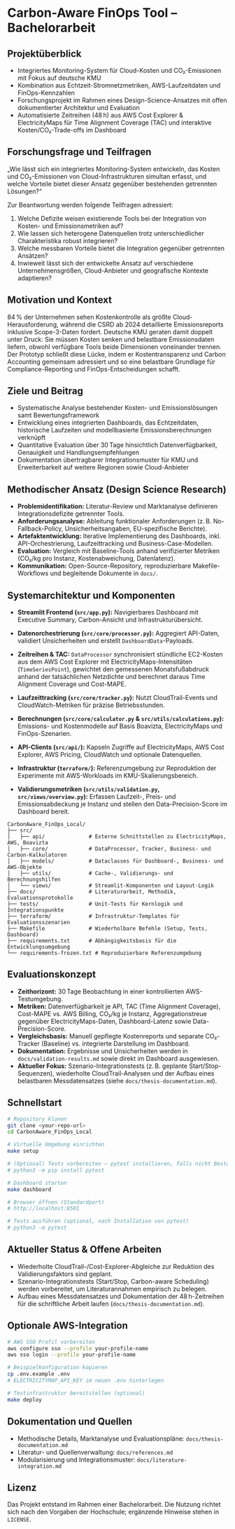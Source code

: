 # Carbon-Aware FinOps Tool – Bachelorarbeit

## Projektüberblick
- Integriertes Monitoring-System für Cloud-Kosten und CO₂-Emissionen mit Fokus auf deutsche KMU
- Kombination aus Echtzeit-Stromnetzmetriken, AWS-Laufzeitdaten und FinOps-Kennzahlen
- Forschungsprojekt im Rahmen eines Design-Science-Ansatzes mit offen dokumentierter Architektur und Evaluation
- Automatisierte Zeitreihen (48 h) aus AWS Cost Explorer & ElectricityMaps für Time Alignment Coverage (TAC) und interaktive Kosten/CO₂-Trade-offs im Dashboard

## Forschungsfrage und Teilfragen
„Wie lässt sich ein integriertes Monitoring-System entwickeln, das Kosten und CO₂-Emissionen von Cloud-Infrastrukturen simultan erfasst, und welche Vorteile bietet dieser Ansatz gegenüber bestehenden getrennten Lösungen?“

Zur Beantwortung werden folgende Teilfragen adressiert:
1. Welche Defizite weisen existierende Tools bei der Integration von Kosten- und Emissionsmetriken auf?
2. Wie lassen sich heterogene Datenquellen trotz unterschiedlicher Charakteristika robust integrieren?
3. Welche messbaren Vorteile bietet die Integration gegenüber getrennten Ansätzen?
4. Inwieweit lässt sich der entwickelte Ansatz auf verschiedene Unternehmensgrößen, Cloud-Anbieter und geografische Kontexte adaptieren?

## Motivation und Kontext
84 % der Unternehmen sehen Kostenkontrolle als größte Cloud-Herausforderung, während die CSRD ab 2024 detaillierte Emissionsreports inklusive Scope-3-Daten fordert. Deutsche KMU geraten damit doppelt unter Druck: Sie müssen Kosten senken und belastbare Emissionsdaten liefern, obwohl verfügbare Tools beide Dimensionen voneinander trennen. Der Prototyp schließt diese Lücke, indem er Kostentransparenz und Carbon Accounting gemeinsam adressiert und so eine belastbare Grundlage für Compliance-Reporting und FinOps-Entscheidungen schafft.

## Ziele und Beitrag
- Systematische Analyse bestehender Kosten- und Emissionslösungen samt Bewertungsframework
- Entwicklung eines integrierten Dashboards, das Echtzeitdaten, historische Laufzeiten und modellbasierte Emissionsberechnungen verknüpft
- Quantitative Evaluation über 30 Tage hinsichtlich Datenverfügbarkeit, Genauigkeit und Handlungsempfehlungen
- Dokumentation übertragbarer Integrationsmuster für KMU und Erweiterbarkeit auf weitere Regionen sowie Cloud-Anbieter

## Methodischer Ansatz (Design Science Research)
- **Problemidentifikation:** Literatur-Review und Marktanalyse definieren Integrationsdefizite getrennter Tools.
- **Anforderungsanalyse:** Ableitung funktionaler Anforderungen (z. B. No-Fallback-Policy, Unsicherheitsangaben, EU-spezifische Berichte).
- **Artefaktentwicklung:** Iterative Implementierung des Dashboards, inkl. API-Orchestrierung, Laufzeittracking und Business-Case-Modellen.
- **Evaluation:** Vergleich mit Baseline-Tools anhand verifizierter Metriken (CO₂/kg pro Instanz, Kostenabweichung, Datenlatenz).
- **Kommunikation:** Open-Source-Repository, reproduzierbare Makefile-Workflows und begleitende Dokumente in `docs/`.

## Systemarchitektur und Komponenten
- **Streamlit Frontend (`src/app.py`):** Navigierbares Dashboard mit Executive Summary, Carbon-Ansicht und Infrastrukturübersicht.
- **Datenorchestrierung (`src/core/processor.py`):** Aggregiert API-Daten, validiert Unsicherheiten und erstellt `DashboardData`-Payloads.
- **Zeitreihen & TAC:** `DataProcessor` synchronisiert stündliche EC2-Kosten aus dem AWS Cost Explorer mit ElectricityMaps-Intensitäten (`TimeSeriesPoint`), gewichtet den gemessenen Monatsfußabdruck anhand der tatsächlichen Netzdichte und berechnet daraus Time Alignment Coverage und Cost-MAPE.
- **Laufzeittracking (`src/core/tracker.py`):** Nutzt CloudTrail-Events und CloudWatch-Metriken für präzise Betriebsstunden.
- **Berechnungen (`src/core/calculator.py` & `src/utils/calculations.py`):** Emissions- und Kostenmodelle auf Basis Boavizta, ElectricityMaps und FinOps-Szenarien.
- **API-Clients (`src/api/`):** Kapseln Zugriffe auf ElectricityMaps, AWS Cost Explorer, AWS Pricing, CloudWatch und optionale Datenquellen.
- **Infrastruktur (`terraform/`):** Referenzumgebung zur Reproduktion der Experimente mit AWS-Workloads im KMU-Skalierungsbereich.

- **Validierungsmetriken (`src/utils/validation.py`, `src/views/overview.py`):** Erfassen Laufzeit-, Preis- und Emissionsabdeckung je Instanz und stellen den Data-Precision-Score im Dashboard bereit.

```
CarbonAware_FinOps_Local/
├── src/
│   ├── api/              # Externe Schnittstellen zu ElectricityMaps, AWS, Boavizta
│   ├── core/             # DataProcessor, Tracker, Business- und Carbon-Kalkulatoren
│   ├── models/           # Dataclasses für Dashboard-, Business- und AWS-Objekte
│   ├── utils/            # Cache-, Validierungs- und Berechnungshilfen
│   └── views/            # Streamlit-Komponenten und Layout-Logik
├── docs/                 # Literaturarbeit, Methodik, Evaluationsprotokolle
├── tests/                # Unit-Tests für Kernlogik und Integrationspunkte
├── terraform/            # Infrastruktur-Templates für Evaluationsszenarien
├── Makefile              # Wiederholbare Befehle (Setup, Tests, Dashboard)
├── requirements.txt      # Abhängigkeitsbasis für die Entwicklungsumgebung
└── requirements-frozen.txt # Reproduzierbare Referenzumgebung
```

## Evaluationskonzept
- **Zeithorizont:** 30 Tage Beobachtung in einer kontrollierten AWS-Testumgebung.
- **Metriken:** Datenverfügbarkeit je API, TAC (Time Alignment Coverage), Cost-MAPE vs. AWS Billing, CO₂/kg je Instanz, Aggregationstreue gegenüber ElectricityMaps-Daten, Dashboard-Latenz sowie Data-Precision-Score.
- **Vergleichsbasis:** Manuell gepflegte Kostenreports und separate CO₂-Tracker (Baseline) vs. integrierte Darstellung im Dashboard.
- **Dokumentation:** Ergebnisse und Unsicherheiten werden in `docs/validation-results.md` sowie direkt im Dashboard ausgewiesen.
- **Aktueller Fokus:** Szenario-Integrationstests (z. B. geplante Start/Stop-Sequenzen), wiederholte CloudTrail-Analysen und der Aufbau eines belastbaren Messdatensatzes (siehe `docs/thesis-documentation.md`).

## Schnellstart
```bash
# Repository klonen
git clone <your-repo-url>
cd CarbonAware_FinOps_Local

# Virtuelle Umgebung einrichten
make setup

# (Optional) Tests vorbereiten – pytest installieren, falls nicht Bestandteil der Umgebung
# python3 -m pip install pytest

# Dashboard starten
make dashboard

# Browser öffnen (Standardport)
# http://localhost:8501

# Tests ausführen (optional, nach Installation von pytest)
# python3 -m pytest
```

## Aktueller Status & Offene Arbeiten
- Wiederholte CloudTrail-/Cost-Explorer-Abgleiche zur Reduktion des Validierungsfaktors sind geplant.
- Szenario-Integrationstests (Start/Stop, Carbon-aware Scheduling) werden vorbereitet, um Literaturannahmen empirisch zu belegen.
- Aufbau eines Messdatensatzes und Dokumentation der 48 h-Zeitreihen für die schriftliche Arbeit laufen (`docs/thesis-documentation.md`).

## Optionale AWS-Integration
```bash
# AWS SSO Profil vorbereiten
aws configure sso --profile your-profile-name
aws sso login --profile your-profile-name

# Beispielkonfiguration kopieren
cp .env.example .env
# ELECTRICITYMAP_API_KEY im neuen .env hinterlegen

# Testinfrastruktur bereitstellen (optional)
make deploy
```

## Dokumentation und Quellen
- Methodische Details, Marktanalyse und Evaluationspläne: `docs/thesis-documentation.md`
- Literatur- und Quellenverwaltung: `docs/references.md`
- Modularisierung und Integrationsmuster: `docs/literature-integration.md`

## Lizenz
Das Projekt entstand im Rahmen einer Bachelorarbeit. Die Nutzung richtet sich nach den Vorgaben der Hochschule; ergänzende Hinweise stehen in `LICENSE`.
